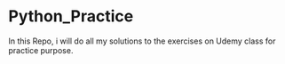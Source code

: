 # Python_Practice
In this Repo, i will do all my solutions to the exercises on Udemy class for practice purpose.
